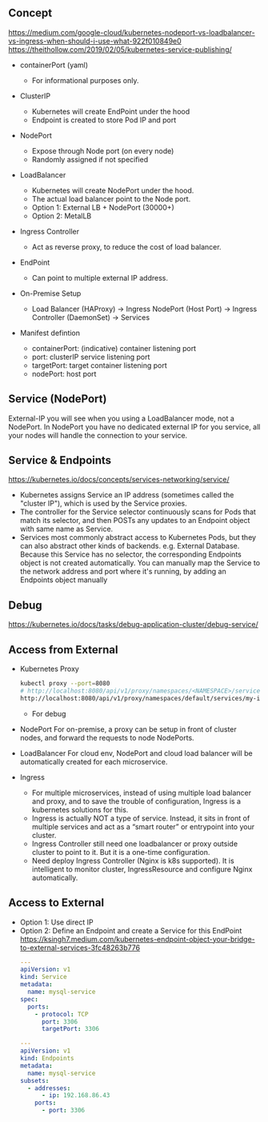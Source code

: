## Concept
https://medium.com/google-cloud/kubernetes-nodeport-vs-loadbalancer-vs-ingress-when-should-i-use-what-922f010849e0  
https://theithollow.com/2019/02/05/kubernetes-service-publishing/  

- containerPort (yaml)  
  - For informational purposes only.

- ClusterIP
  - Kubernetes will create EndPoint under the hood
  - Endpoint is created to store Pod IP and port

- NodePort
  - Expose through Node port (on every node)
  - Randomly assigned if not specified

- LoadBalancer
  - Kubernetes will create NodePort under the hood.
  - The actual load balancer point to the Node port.
  - Option 1: External LB + NodePort (30000+)
  - Option 2: MetalLB

- Ingress Controller  
  - Act as reverse proxy, to reduce the cost of load balancer.

- EndPoint
  - Can point to multiple external IP address.

- On-Premise Setup  
  - Load Balancer (HAProxy) -> Ingress NodePort (Host Port) -> Ingress Controller (DaemonSet) -> Services

- Manifest defintion
  - containerPort: (indicative) container listening port
  - port: clusterIP service listening port
  - targetPort: target container listening port
  - nodePort: host port

## Service (NodePort) 
External-IP you will see when you using a LoadBalancer mode, not a NodePort. In NodePort you have no dedicated external IP for you service, all your nodes will handle the connection to your service.  

## Service & Endpoints
https://kubernetes.io/docs/concepts/services-networking/service/  
- Kubernetes assigns Service an IP address (sometimes called the "cluster IP"), which is used by the Service proxies.  
- The controller for the Service selector continuously scans for Pods that match its selector, and then POSTs any updates to an Endpoint object with same name as Service.
- Services most commonly abstract access to Kubernetes Pods, but they can also abstract other kinds of backends. e.g. External Database.  
  Because this Service has no selector, the corresponding Endpoints object is not created automatically. You can manually map the Service to the network address and port where it's running, by adding an Endpoints object manually

## Debug  
https://kubernetes.io/docs/tasks/debug-application-cluster/debug-service/  

## Access from External  
- Kubernetes Proxy  
    ```sh
    kubectl proxy --port=8080
    # http://localhost:8080/api/v1/proxy/namespaces/<NAMESPACE>/services/<SERVICE-NAME>:<PORT-NAME>/, e.g. 
    http://localhost:8080/api/v1/proxy/namespaces/default/services/my-internal-service:http/
    ```
  - For debug  

- NodePort
  For on-premise, a proxy can be setup in front of cluster nodes, and forward the requests to node NodePorts.
- LoadBalancer
  For cloud env, NodePort and cloud load balancer will be automatically created for each microservice.
- Ingress  
  - For multiple microservices, instead of using multiple load balancer and proxy, and to save the trouble of configuration, Ingress is a kubernetes solutions for this.  
  - Ingress is actually NOT a type of service. Instead, it sits in front of multiple services and act as a “smart router” or entrypoint into your cluster.  
  - Ingress Controller still need one loadbalancer or proxy outside cluster to point to it. But it is a one-time configuration.
  - Need deploy Ingress Controller (Nginx is k8s supported). It is intelligent to monitor cluster, IngressResource and configure Nginx automatically.

## Access to External
- Option 1: Use direct IP
- Option 2: Define an Endpoint and create a Service for this EndPoint  
https://ksingh7.medium.com/kubernetes-endpoint-object-your-bridge-to-external-services-3fc48263b776  
  ```yaml
  ---
  apiVersion: v1
  kind: Service
  metadata:
    name: mysql-service
  spec:
    ports:
      - protocol: TCP
        port: 3306
        targetPort: 3306

  ---
  apiVersion: v1
  kind: Endpoints
  metadata:
    name: mysql-service
  subsets:
    - addresses:
        - ip: 192.168.86.43
      ports:
        - port: 3306
  ```